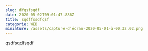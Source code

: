 ```yaml
---
slug: dfqsfsqdf
date: 2020-05-02T09:01:47.886Z
title: sqdffssdfqsf
categorie: WEB
miniature: /assets/capture-d’écran-2020-05-01-à-00.32.02.png
---
```

qsdfsqdfsqdf